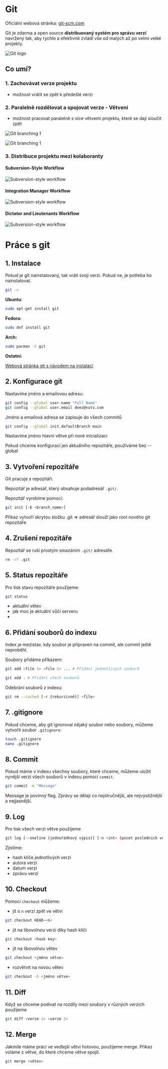 # Git

Oficiální webová stránka: [git-scm.com](https://git-scm.com/)

Git je zdarma a open source **distribuovaný systém pro správu verzí** navržený tak, aby rychle a efektivně zvládl vše od malých až po velmi velké projekty.

![Git logo](https://git-scm.com/images/logo@2x.png)

## Co umí?

### 1. Zachovávat verze projektu

- možnost vrátit se zpět k předešlé verzi

### 2. Paralelně rozdělovat a spojovat verze - Větvení

- možnost pracovat paralelně s více větvemi projektu, které se dají sloučit zpět 

![Git branching 1](https://external-content.duckduckgo.com/iu/?u=https%3A%2F%2Fthe-turing-way.netlify.app%2F_images%2Fsub-branch.png&f=1&nofb=1&ipt=56d6c30367f44de1b224cc9b02c8cabf8ce1a434190b8f5da07e4cf0252d1118&ipo=images)

![Git branching 1](https://external-content.duckduckgo.com/iu/?u=https%3A%2F%2Fmap-client.readthedocs.io%2Fen%2Flatest%2F_images%2Fgitflow.png&f=1&nofb=1&ipt=62c8b9533ae62488f0d48410e6c0d6297f277de2256f5257ff0bbfe4dbc9e289&ipo=images)

### 3. Distribuce projektu mezi kolaboranty

#### Subversion-Style Workflow

![Subversion-style workflow](https://git-scm.com/images/about/workflow-a@2x.png)

#### Integration Manager Workflow

![Subversion-style workflow](https://git-scm.com/images/about/workflow-b@2x.png)

#### Dictator and Lieutenants Workflow

![Subversion-style workflow](https://git-scm.com/images/about/workflow-c@2x.png)

# Práce s git 

## 1. Instalace 

Pokud je git nainstalovaný, tak vrátí svoji verzi. Pokud ne, je potřeba ho nainstalovat.

```bash
git -v
```

**Ubuntu**:

```bash
sudo apt-get install git
```

**Fedora:**

```bash
sudo dnf install git
```

**Arch:**

```bash
sudo pacman -S git
```

**Ostatní:**

[Webová stránka git s návodem na instalaci](https://git-scm.com/downloads)

## 2. Konfigurace git

Nastavíme jméno a emailovou adresu:

```bash
git config --global user.name "Full Name"
git config --global user.email deez@nuts.com
```

Jméno a emailová adresa se zapisuje do všech commitů

```bash
git config --global init.defaultBranch main
```

Nastavíme jméno hlavní větve při nové inicializaci

Pokud chceme konfiguraci jen aktuálního repozitáře, používáme bez --global

## 3. Vytvoření repozitáře

Git pracuje s repozitáři.

Repozitář je adresář, který obsahuje podadresář `.git/`.

Repozitář vyrobíme pomocí:

```bash
git init [-b <branch_name>]
```

Příkaz vytvoří skrytou složku .git => adresář slouží jako root nového git repozitáře

## 4. Zrušení repozitáře

Repozitář se ruší prostým smazáním `.git/` adresáře.

```bash
rm -rf .git
```

## 5. Status repozitáře

Pro tisk stavu repozitáře použijeme:

```bash
git status
```

- aktuální větev
- jak moc je aktuální vůči serveru
- 

## 6. Přidání souborů do indexu

Index je mezistav, kdy soubor je připraven na commit, ale commit ještě neproběhl.

Soubory přidáme příkazem:

```bash
git add <file 1> <file 2> ... # Přidání jednotlivých souborů

git add . # Přidání všech souborů
```

Odebrání souborů z indexu:

```bash
git rm --cached [-r (rekurzivně)] <file>
```

## 7. .gitignore

Pokud chceme, aby git ignoroval nějaký soubor nebo soubory, můžeme vytvořit soubor `.gitignore`:

```bash
touch .gitignore
nano .gitignore
```

## 8. Commit

Pokud máme v indexu všechny soubory, které chceme, můžeme uložit nynější verzi všech souborů v indexu pomocí `commit`.

```bash
git commit -m "Message"
```

Message je povinný flag. Zprávy se dělají co nejstručnější, ale nejvýstižnější a nejjasnější.

## 9. Log

Pro tisk všech verzí větve použijeme

```bash
git log [--oneline (jednořádkový výpis)] [-n <int> (pocet poslednich verzi)]
```

Zjistíme:

- hash klíče jednotlivých verzí
- autora verzí
- datum verzí
- zprávu verzí

## 10. Checkout

Pomocí `checkout` můžeme:

- jít o `n` verzí zpět ve větvi

```bash
git checkout HEAD~<n>
```

- jít na libovolnou verzi díky hash klíči

```bash
git checkout <hask key>
```

- jít na libovolnou větev

```bash
git checkout <jméno větve>
```

- rozvětvit na novou větev

```bash
git checkout -b <jméno větve>
```

## 11. Diff

Když se chceme podívat na rozdíly mezi soubory v různých verzích použijeme

```bash
git diff <verze 1> <verze 2> 
```

## 12. Merge

Jakmile máme práci ve vedlejší větvi hotovou, použijeme merge. Příkaz voláme z větve, do které chceme větve spojit.

```bash
git merge <větev>
```






